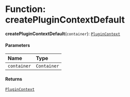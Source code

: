 # Function: createPluginContextDefault

**createPluginContextDefault**(`container`): [`PluginContext`](/en/auto-docs/playground-react/variables/PluginContext-1.md)

#### Parameters

| Name | Type |
| :------ | :------ |
| `container` | `Container` |

#### Returns

[`PluginContext`](/en/auto-docs/playground-react/variables/PluginContext-1.md)
